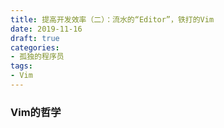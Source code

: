 ```yaml
---
title: 提高开发效率（二）：流水的“Editor”，铁打的Vim
date: 2019-11-16
draft: true
categories:
- 孤独的程序员
tags:
- Vim
---
```


### Vim的哲学



